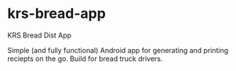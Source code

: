 # krs-bread-app
KRS Bread Dist App

Simple (and fully functional) Android app for generating and printing reciepts on the go. Build for bread truck drivers.
